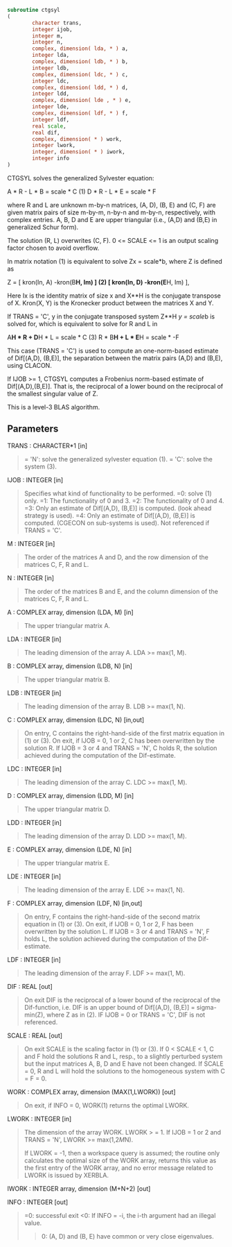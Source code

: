 ```fortran
subroutine ctgsyl
(
        character trans,
        integer ijob,
        integer m,
        integer n,
        complex, dimension( lda, * ) a,
        integer lda,
        complex, dimension( ldb, * ) b,
        integer ldb,
        complex, dimension( ldc, * ) c,
        integer ldc,
        complex, dimension( ldd, * ) d,
        integer ldd,
        complex, dimension( lde , * ) e,
        integer lde,
        complex, dimension( ldf, * ) f,
        integer ldf,
        real scale,
        real dif,
        complex, dimension( * ) work,
        integer lwork,
        integer, dimension( * ) iwork,
        integer info
)
```

CTGSYL solves the generalized Sylvester equation:

A * R - L * B = scale * C            (1)
D * R - L * E = scale * F

where R and L are unknown m-by-n matrices, (A, D), (B, E) and
(C, F) are given matrix pairs of size m-by-m, n-by-n and m-by-n,
respectively, with complex entries. A, B, D and E are upper
triangular (i.e., (A,D) and (B,E) in generalized Schur form).

The solution (R, L) overwrites (C, F). 0 <= SCALE <= 1
is an output scaling factor chosen to avoid overflow.

In matrix notation (1) is equivalent to solve Zx = scale*b, where Z
is defined as

Z = [ kron(In, A)  -kron(B**H, Im) ]        (2)
[ kron(In, D)  -kron(E**H, Im) ],

Here Ix is the identity matrix of size x and X**H is the conjugate
transpose of X. Kron(X, Y) is the Kronecker product between the
matrices X and Y.

If TRANS = 'C', y in the conjugate transposed system Z**H *y = scale*b
is solved for, which is equivalent to solve for R and L in

A**H * R + D**H * L = scale * C           (3)
R * B**H + L * E**H = scale * -F

This case (TRANS = 'C') is used to compute an one-norm-based estimate
of Dif[(A,D), (B,E)], the separation between the matrix pairs (A,D)
and (B,E), using CLACON.

If IJOB >= 1, CTGSYL computes a Frobenius norm-based estimate of
Dif[(A,D),(B,E)]. That is, the reciprocal of a lower bound on the
reciprocal of the smallest singular value of Z.

This is a level-3 BLAS algorithm.

## Parameters
TRANS : CHARACTER*1 [in]
> = 'N': solve the generalized sylvester equation (1).
> = 'C': solve the  system (3).

IJOB : INTEGER [in]
> Specifies what kind of functionality to be performed.
> =0: solve (1) only.
> =1: The functionality of 0 and 3.
> =2: The functionality of 0 and 4.
> =3: Only an estimate of Dif[(A,D), (B,E)] is computed.
> (look ahead strategy is used).
> =4: Only an estimate of Dif[(A,D), (B,E)] is computed.
> (CGECON on sub-systems is used).
> Not referenced if TRANS = 'C'.

M : INTEGER [in]
> The order of the matrices A and D, and the row dimension of
> the matrices C, F, R and L.

N : INTEGER [in]
> The order of the matrices B and E, and the column dimension
> of the matrices C, F, R and L.

A : COMPLEX array, dimension (LDA, M) [in]
> The upper triangular matrix A.

LDA : INTEGER [in]
> The leading dimension of the array A. LDA >= max(1, M).

B : COMPLEX array, dimension (LDB, N) [in]
> The upper triangular matrix B.

LDB : INTEGER [in]
> The leading dimension of the array B. LDB >= max(1, N).

C : COMPLEX array, dimension (LDC, N) [in,out]
> On entry, C contains the right-hand-side of the first matrix
> equation in (1) or (3).
> On exit, if IJOB = 0, 1 or 2, C has been overwritten by
> the solution R. If IJOB = 3 or 4 and TRANS = 'N', C holds R,
> the solution achieved during the computation of the
> Dif-estimate.

LDC : INTEGER [in]
> The leading dimension of the array C. LDC >= max(1, M).

D : COMPLEX array, dimension (LDD, M) [in]
> The upper triangular matrix D.

LDD : INTEGER [in]
> The leading dimension of the array D. LDD >= max(1, M).

E : COMPLEX array, dimension (LDE, N) [in]
> The upper triangular matrix E.

LDE : INTEGER [in]
> The leading dimension of the array E. LDE >= max(1, N).

F : COMPLEX array, dimension (LDF, N) [in,out]
> On entry, F contains the right-hand-side of the second matrix
> equation in (1) or (3).
> On exit, if IJOB = 0, 1 or 2, F has been overwritten by
> the solution L. If IJOB = 3 or 4 and TRANS = 'N', F holds L,
> the solution achieved during the computation of the
> Dif-estimate.

LDF : INTEGER [in]
> The leading dimension of the array F. LDF >= max(1, M).

DIF : REAL [out]
> On exit DIF is the reciprocal of a lower bound of the
> reciprocal of the Dif-function, i.e. DIF is an upper bound of
> Dif[(A,D), (B,E)] = sigma-min(Z), where Z as in (2).
> IF IJOB = 0 or TRANS = 'C', DIF is not referenced.

SCALE : REAL [out]
> On exit SCALE is the scaling factor in (1) or (3).
> If 0 < SCALE < 1, C and F hold the solutions R and L, resp.,
> to a slightly perturbed system but the input matrices A, B,
> D and E have not been changed. If SCALE = 0, R and L will
> hold the solutions to the homogeneous system with C = F = 0.

WORK : COMPLEX array, dimension (MAX(1,LWORK)) [out]
> On exit, if INFO = 0, WORK(1) returns the optimal LWORK.

LWORK : INTEGER [in]
> The dimension of the array WORK. LWORK > = 1.
> If IJOB = 1 or 2 and TRANS = 'N', LWORK >= max(1,2*M*N).
> 
> If LWORK = -1, then a workspace query is assumed; the routine
> only calculates the optimal size of the WORK array, returns
> this value as the first entry of the WORK array, and no error
> message related to LWORK is issued by XERBLA.

IWORK : INTEGER array, dimension (M+N+2) [out]

INFO : INTEGER [out]
> =0: successful exit
> <0: If INFO = -i, the i-th argument had an illegal value.
> >0: (A, D) and (B, E) have common or very close
> eigenvalues.
